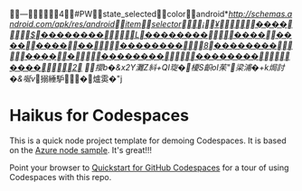   —                 4                 #   P   W   state_selected color android **http://schemas.android.com/apk/res/android item selector       ¡ ¥        ����       $      ��������              L      ��������                   ����  ����      ����    ��       ��������    8      ��������                  ����     �       ��������          ��������          ����       2 撄b�&x2Y灘Z紏+QI琁�櫌S齞oI茱"梁浦�+k焗討�&唌v*搦綞馿�爐雵�"j

# Haikus for Codespaces

This is a quick node project template for demoing Codespaces. It is based on the [Azure node sample](https://github.com/Azure-Samples/nodejs-docs-hello-world). It's great!!!

Point your browser to [Quickstart for GitHub Codespaces](https://docs.github.com/en/codespaces/getting-started/quickstart) for a tour of using Codespaces with this repo.
